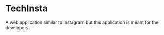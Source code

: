 # TechInsta
A web application similar to Instagram but this application is meant for the developers.
